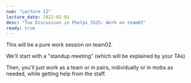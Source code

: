 ```yaml
---
num: "Lecture 12"
lecture_date: 2022-02-01
desc: "Tue Discussion in Phelps 3525: Work on team02"
ready: true
---
```


This will be a pure work session on team02.

We'll start with a "standup meeting" (which will be explained by your TAs)

Then, you'll just work as a team or in pairs, individually or in mobs as needed, while getting help from the staff.
